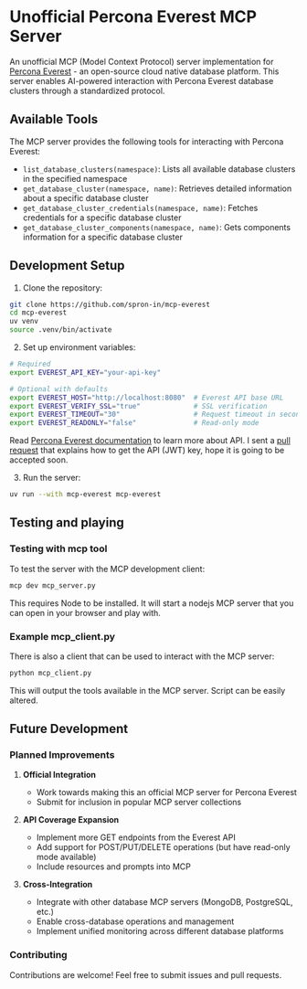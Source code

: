
# Unofficial Percona Everest MCP Server

An unofficial MCP (Model Context Protocol) server implementation for [Percona Everest](https://docs.percona.com/everest/index.html) - an open-source cloud native database platform. This server enables AI-powered interaction with Percona Everest database clusters through a standardized protocol.

## Available Tools

The MCP server provides the following tools for interacting with Percona Everest:

- `list_database_clusters(namespace)`: Lists all available database clusters in the specified namespace
- `get_database_cluster(namespace, name)`: Retrieves detailed information about a specific database cluster
- `get_database_cluster_credentials(namespace, name)`: Fetches credentials for a specific database cluster
- `get_database_cluster_components(namespace, name)`: Gets components information for a specific database cluster

## Development Setup

1. Clone the repository:
```bash
git clone https://github.com/spron-in/mcp-everest
cd mcp-everest
uv venv
source .venv/bin/activate
```

2. Set up environment variables:
```bash
# Required
export EVEREST_API_KEY="your-api-key"

# Optional with defaults
export EVEREST_HOST="http://localhost:8080"  # Everest API base URL
export EVEREST_VERIFY_SSL="true"             # SSL verification
export EVEREST_TIMEOUT="30"                  # Request timeout in seconds
export EVEREST_READONLY="false"              # Read-only mode
```

Read [Percona Everest documentation](https://docs.percona.com/everest/API.html) to learn more about API. I sent a [pull request](https://github.com/percona/everest-doc/pull/255) that explains how to get the API (JWT) key, hope it is going to be accepted soon.

3. Run the server:
```bash
uv run --with mcp-everest mcp-everest
```

## Testing and playing

### Testing with mcp tool

To test the server with the MCP development client:

```bash
mcp dev mcp_server.py
```

This requires Node to be installed. It will start a nodejs MCP server that you can open in your browser and play with.

### Example mcp_client.py

There is also a client that can be used to interact with the MCP server:

```bash
python mcp_client.py
```

This will output the tools available in the MCP server. Script can be easily altered.

## Future Development

### Planned Improvements

1. **Official Integration**
   - Work towards making this an official MCP server for Percona Everest
   - Submit for inclusion in popular MCP server collections

2. **API Coverage Expansion**
   - Implement more GET endpoints from the Everest API
   - Add support for POST/PUT/DELETE operations (but have read-only mode available)
   - Include resources and prompts into MCP

3. **Cross-Integration**
   - Integrate with other database MCP servers (MongoDB, PostgreSQL, etc.)
   - Enable cross-database operations and management
   - Implement unified monitoring across different database platforms

### Contributing

Contributions are welcome! Feel free to submit issues and pull requests.
